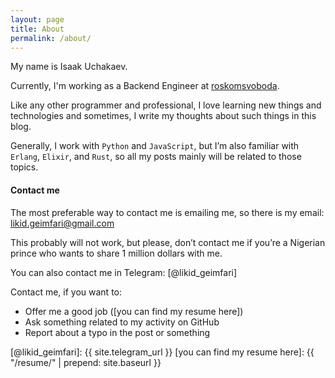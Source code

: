 ```yaml
---
layout: page
title: About
permalink: /about/
---
```


My name is Isaak Uchakaev.

Currently, I'm working as a Backend Engineer at [roskomsvoboda].

Like any other programmer and professional, I love learning new things
and technologies and sometimes, I write my thoughts about such things in
this blog.

Generally, I work with `Python` and `JavaScript`, but I’m also familiar with 
`Erlang`, `Elixir`, and `Rust`, so all my posts mainly will be related to those topics.

#### Contact me

The most preferable way to contact me is emailing me, so there is my
email: <a href="mailto:likid.geimfari@gmail.com">likid.geimfari@gmail.com</a>

This probably will not work, but please, don’t contact me if you’re a
Nigerian prince who wants to share 1 million dollars with me.

You can also contact me in Telegram: [@likid_geimfari]

Contact me, if you want to:

* Offer me a good job ([you can find my resume here])
* Ask something related to my activity on GitHub
* Report about a typo in the post or something

[roskomsvoboda]: https://github.com/roskomsvoboda
[@likid_geimfari]: {{ site.telegram_url }}
[you can find my resume here]: {{ "/resume/" | prepend: site.baseurl }}
